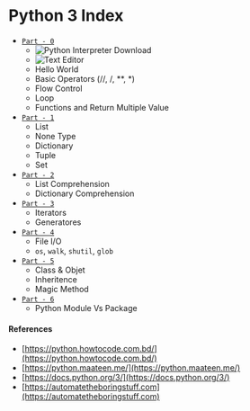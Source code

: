 # Python 3 Index
- [`Part - 0`]()
  - ![Python Interpreter Download](https://www.python.org/downloads/)
  - ![Text Editor](https://code.visualstudio.com/)
  - Hello World
  - Basic Operators (//, /, **, *)
  - Flow Control
  - Loop
  - Functions and Return Multiple Value
- [`Part - 1`](https://github.com/lab-semantics/Deep-Learning-Guide/blob/master/Python3/python3_intro_part_1.ipynb)
  - List 
  - None Type
  - Dictionary
  - Tuple
  - Set
- [`Part - 2`](https://github.com/lab-semantics/Deep-Learning-Guide/blob/master/Python3/python3_intro_part_2.ipynb)
  - List Comprehension
  - Dictionary Comprehension
- [`Part - 3`](https://github.com/lab-semantics/Deep-Learning-Guide/blob/master/Python3/python3_intro_part_3.ipynb)
  - Iterators
  - Generatores
- [`Part - 4`](https://github.com/lab-semantics/Deep-Learning-Guide/blob/master/Python3/python3_intro_part_4.ipynb)
  - File I/O 
  - `os`, `walk`, `shutil`, `glob`
- [`Part - 5`](https://github.com/lab-semantics/Deep-Learning-Guide/blob/master/Python3/python3_intro_part_5_%5BOOP%5D.ipynb)
  - Class & Objet
  - Inheritence
  - Magic Method
- [`Part - 6`](https://github.com/lab-semantics/Deep-Learning-Guide/blob/master/Python3/python3_intro_part_6.ipynb)
  - Python Module Vs Package 
  
#### References
- [https://python.howtocode.com.bd/](https://python.howtocode.com.bd/)
- [https://python.maateen.me/](https://python.maateen.me/) 
- [https://docs.python.org/3/](https://docs.python.org/3/)
- [https://automatetheboringstuff.com](https://automatetheboringstuff.com)
